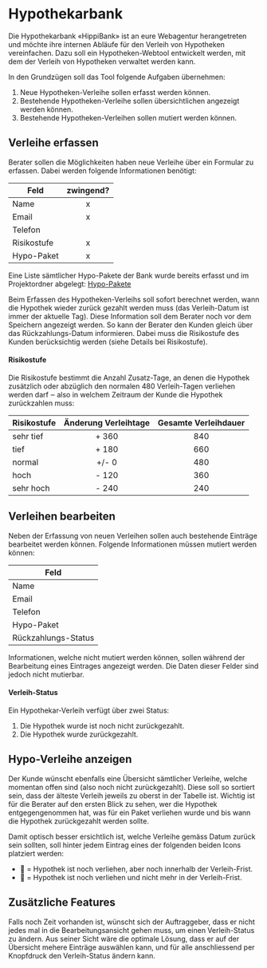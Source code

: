 # Hypothekarbank
Die Hypothekarbank «HippiBank» ist an eure Webagentur herangetreten und möchte ihre internen Abläufe für den Verleih von Hypotheken vereinfachen. Dazu soll ein Hypotheken-Webtool entwickelt werden, mit dem der Verleih von Hypotheken verwaltet werden kann. 

In den Grundzügen soll das Tool folgende Aufgaben übernehmen:

1. Neue Hypotheken-Verleihe sollen erfasst werden können.
2. Bestehende Hypotheken-Verleihe sollen übersichtlichen angezeigt werden können.
3. Bestehende Hypotheken-Verleihen sollen mutiert werden können.

## Verleihe erfassen
Berater sollen die Möglichkeiten haben neue Verleihe über ein Formular zu erfassen. Dabei werden folgende Informationen benötigt:

| Feld        | zwingend? |
|-------------|:---------:|
| Name        |     x     |
| Email       |     x     |
| Telefon     |           |
| Risikostufe |     x     |
| Hypo-Paket  |     x     |

Eine Liste sämtlicher Hypo-Pakete der Bank wurde bereits erfasst und im Projektordner abgelegt: [Hypo-Pakete](src)

Beim Erfassen des Hypotheken-Verleihs soll sofort berechnet werden, wann die Hypothek wieder zurück gezahlt werden muss (das Verleih-Datum ist immer der aktuelle Tag). Diese Information soll dem Berater noch vor dem Speichern angezeigt werden. So kann der Berater den Kunden gleich über das Rückzahlungs-Datum informieren. Dabei muss die Risikostufe des Kunden berücksichtig werden (siehe Details bei Risikostufe).

#### Risikostufe
Die Risikostufe bestimmt die Anzahl Zusatz-Tage, an denen die Hypothek zusätzlich oder abzüglich den normalen 480 Verleih-Tagen verliehen werden darf ‒ also in welchem Zeitraum der Kunde die Hypothek zurückzahlen muss: 

| Risikostufe | Änderung Verleihtage | Gesamte Verleihdauer |
|-------------|:---------------------:|:--------------------:|
| sehr tief   |         + 360         |          840         |
| tief        |         + 180         |          660         |
| normal      |         +/- 0         |          480         |
| hoch        |         - 120         |          360         |
| sehr hoch   |         - 240         |          240         |

## Verleihen bearbeiten
Neben der Erfassung von neuen Verleihen sollen auch bestehende Einträge bearbeitet werden können. Folgende Informationen müssen mutiert werden können:

| Feld                   |
|------------------------|
| Name                   |
| Email                  |
| Telefon                |
| Hypo-Paket             |
| Rückzahlungs-Status     |

Informationen, welche nicht mutiert werden können, sollen während der Bearbeitung eines Eintrages angezeigt werden. Die Daten dieser Felder sind jedoch nicht mutierbar.

#### Verleih-Status
Ein Hypothekar-Verleih verfügt über zwei Status:

1. Die Hypothek wurde ist noch nicht zurückgezahlt.
2. Die Hypothek wurde zurückgezahlt.

## Hypo-Verleihe anzeigen
Der Kunde wünscht ebenfalls eine Übersicht sämtlicher Verleihe, welche momentan offen sind (also noch nicht zurückgezahlt). Diese soll so sortiert sein, dass der älteste Verleih jeweils zu oberst in der Tabelle ist. Wichtig ist für die Berater auf den ersten Blick zu sehen, wer die Hypothek entgegengenommen hat, was für ein Paket verliehen wurde und bis wann die Hypothek zurückgezahlt werden sollte.

Damit optisch besser ersichtlich ist, welche Verleihe gemäss Datum zurück sein sollten, soll hinter jedem Eintrag eines der folgenden beiden Icons platziert werden:

* 💸 = Hypothek ist noch verliehen, aber noch innerhalb der Verleih-Frist.
* 🚨 = Hypothek ist noch verliehen und nicht mehr in der Verleih-Frist.

## Zusätzliche Features
Falls noch Zeit vorhanden ist, wünscht sich der Auftraggeber, dass er nicht jedes mal in die Bearbeitungsansicht gehen muss, um einen Verleih-Status zu ändern. Aus seiner Sicht wäre die optimale Lösung, dass er auf der Übersicht mehere Einträge auswählen kann, und für alle anschliessend per Knopfdruck den Verleih-Status ändern kann.